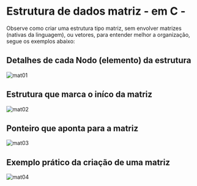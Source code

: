 # Estrutura de dados matriz - em C -
Observe como criar uma estrutura tipo matriz, sem envolver matrizes (nativas da linguagem), ou vetores, para entender melhor a organização, segue os exemplos abaixo: 
## Detalhes de cada Nodo (elemento) da estrutura
![mat01](https://github.com/caua-3301/estrutura-matriz/assets/134548536/edb355fe-0ea1-4676-8969-1a2a03023ca2)
## Estrutura que marca o iníco da matriz
![mat02](https://github.com/caua-3301/estrutura-matriz/assets/134548536/14675392-8e01-4c88-af4e-524b06280935)
## Ponteiro que aponta para a matriz
![mat03](https://github.com/caua-3301/estrutura-matriz/assets/134548536/54bbd413-ccf7-407b-9df1-1c250657a106)
## Exemplo prático da criação de uma matriz
![mat04](https://github.com/caua-3301/estrutura-matriz/assets/134548536/50bd27b1-0d5b-4e67-9fda-3c2033911bfc)
